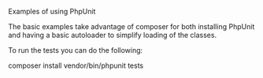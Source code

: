 Examples of using PhpUnit

The basic examples take advantage of composer for both installing PhpUnit and
having a basic autoloader to simplify loading of the classes.

To run the tests you can do the following:

composer install
vendor/bin/phpunit tests

